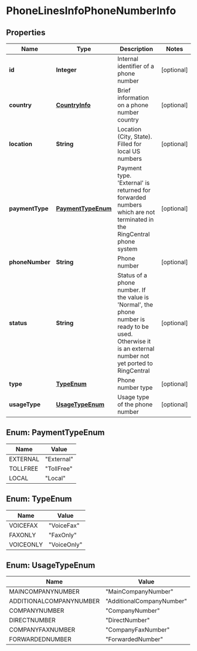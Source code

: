 
# PhoneLinesInfoPhoneNumberInfo

## Properties
Name | Type | Description | Notes
------------ | ------------- | ------------- | -------------
**id** | **Integer** | Internal identifier of a phone number |  [optional]
**country** | [**CountryInfo**](CountryInfo.md) | Brief information on a phone number country |  [optional]
**location** | **String** | Location (City, State). Filled for local US numbers |  [optional]
**paymentType** | [**PaymentTypeEnum**](#PaymentTypeEnum) | Payment type. &#39;External&#39; is returned for forwarded numbers which are not terminated in the RingCentral phone system |  [optional]
**phoneNumber** | **String** | Phone number |  [optional]
**status** | **String** | Status of a phone number. If the value is &#39;Normal&#39;, the phone number is ready to be used. Otherwise it is an external number not yet ported to RingCentral |  [optional]
**type** | [**TypeEnum**](#TypeEnum) | Phone number type |  [optional]
**usageType** | [**UsageTypeEnum**](#UsageTypeEnum) | Usage type of the phone number |  [optional]


<a name="PaymentTypeEnum"></a>
## Enum: PaymentTypeEnum
Name | Value
---- | -----
EXTERNAL | &quot;External&quot;
TOLLFREE | &quot;TollFree&quot;
LOCAL | &quot;Local&quot;


<a name="TypeEnum"></a>
## Enum: TypeEnum
Name | Value
---- | -----
VOICEFAX | &quot;VoiceFax&quot;
FAXONLY | &quot;FaxOnly&quot;
VOICEONLY | &quot;VoiceOnly&quot;


<a name="UsageTypeEnum"></a>
## Enum: UsageTypeEnum
Name | Value
---- | -----
MAINCOMPANYNUMBER | &quot;MainCompanyNumber&quot;
ADDITIONALCOMPANYNUMBER | &quot;AdditionalCompanyNumber&quot;
COMPANYNUMBER | &quot;CompanyNumber&quot;
DIRECTNUMBER | &quot;DirectNumber&quot;
COMPANYFAXNUMBER | &quot;CompanyFaxNumber&quot;
FORWARDEDNUMBER | &quot;ForwardedNumber&quot;



